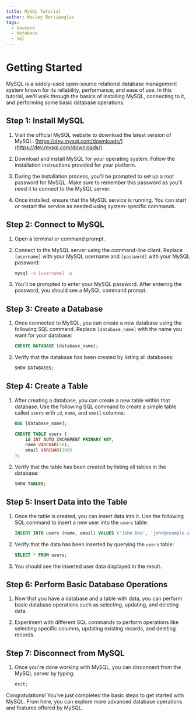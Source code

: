 ```yaml
---
title: MySQL Tutorial
author: Wesley Bertipaglia
tags:
  - backend
  - database
  - sql
---
```

# Getting Started

MySQL is a widely-used open-source relational database management system known for its reliability, performance, and ease of use. In this tutorial, we'll walk through the basics of installing MySQL, connecting to it, and performing some basic database operations.

## Step 1: Install MySQL

1. Visit the official MySQL website to download the latest version of MySQL: [https://dev.mysql.com/downloads/](https://dev.mysql.com/downloads/)

2. Download and install MySQL for your operating system. Follow the installation instructions provided for your platform.

3. During the installation process, you'll be prompted to set up a root password for MySQL. Make sure to remember this password as you'll need it to connect to the MySQL server.

4. Once installed, ensure that the MySQL service is running. You can start or restart the service as needed using system-specific commands.

## Step 2: Connect to MySQL

1. Open a terminal or command prompt.

2. Connect to the MySQL server using the command-line client. Replace `[username]` with your MySQL username and `[password]` with your MySQL password:

    ```bash
    mysql -u [username] -p
    ```

3. You'll be prompted to enter your MySQL password. After entering the password, you should see a MySQL command prompt.

## Step 3: Create a Database

1. Once connected to MySQL, you can create a new database using the following SQL command. Replace `[database_name]` with the name you want for your database:

    ```sql
    CREATE DATABASE [database_name];
    ```

2. Verify that the database has been created by listing all databases:

    ```sql
    SHOW DATABASES;
    ```

## Step 4: Create a Table

1. After creating a database, you can create a new table within that database. Use the following SQL command to create a simple table called `users` with `id`, `name`, and `email` columns:

    ```sql
    USE [database_name];

    CREATE TABLE users (
        id INT AUTO_INCREMENT PRIMARY KEY,
        name VARCHAR(50),
        email VARCHAR(100)
    );
    ```

2. Verify that the table has been created by listing all tables in the database:

    ```sql
    SHOW TABLES;
    ```

## Step 5: Insert Data into the Table

1. Once the table is created, you can insert data into it. Use the following SQL command to insert a new user into the `users` table:

    ```sql
    INSERT INTO users (name, email) VALUES ('John Doe', 'john@example.com');
    ```

2. Verify that the data has been inserted by querying the `users` table:

    ```sql
    SELECT * FROM users;
    ```

3. You should see the inserted user data displayed in the result.

## Step 6: Perform Basic Database Operations

1. Now that you have a database and a table with data, you can perform basic database operations such as selecting, updating, and deleting data.

2. Experiment with different SQL commands to perform operations like selecting specific columns, updating existing records, and deleting records.

## Step 7: Disconnect from MySQL

1. Once you're done working with MySQL, you can disconnect from the MySQL server by typing:

    ```sql
    exit;
    ```

Congratulations! You've just completed the basic steps to get started with MySQL. From here, you can explore more advanced database operations and features offered by MySQL.
